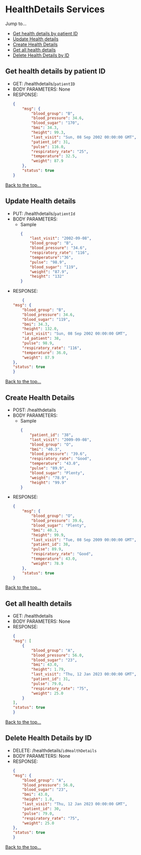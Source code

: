 # HealthDetails Services

Jump to...
- [Get health details by patient ID](#get-health-details-by-patient-id)
- [Update Health details](#update-health-details)
- [Create Health Details](#create-health-details)
- [Get all health details](#get-all-health-details)
- [Delete Health Details by ID](#delete-health-details-by-id)



## Get health details by patient ID
- GET: /healthdetails/`patientID`
- BODY PARAMETERS: None
- RESPONSE:
    ```json
    {
        "msg": {
            "blood_group": "B",
            "blood_pressure": 34.6,
            "blood_sugar": "170",
            "bmi": 34.3,
            "height": 99.3,
            "last_visit": "Sun, 08 Sep 2002 00:00:00 GMT",
            "patient_id": 31,
            "pulse": 116.0,
            "respiratory_rate": "25",
            "temperature": 32.5,
            "weight": 87.9
        },
        "status": true
    }   
    ```
[Back to the top...](#healthdetails-services)

## Update Health details
- PUT: /healthdetails/`patientId`
- BODY PARAMETERS:
    - Sample
        ```json
        {
            "last_visit": "2002-09-08",
            "blood_group": "B",
            "blood_pressure": "34.6",
            "respiratory_rate": "116",
            "temperature":"36",
            "pulse": "98.9",
            "blood_sugar": "119",
            "weight": "87.9",
            "height": "132"
        } 	 
        ```
- RESPONSE:
    ```json
        {
    "msg": {
        "blood_group": "B",
        "blood_pressure": 34.6,
        "blood_sugar": "119",
        "bmi": 34.3,
        "height": 132.0,
        "last_visit": "Sun, 08 Sep 2002 00:00:00 GMT",
        "id_patient": 38,
        "pulse": 98.9,
        "respiratory_rate": "116",
        "temperature": 36.0,
        "weight": 87.9
    },
    "status": true
    }   
    ```
[Back to the top...](#healthdetails-services)

## Create Health Details   
- POST: /healthdetails
- BODY PARAMETERS:
    - Sample
        ```json
        {
            "patient_id": "38",
            "last_visit": "2009-09-08",
            "blood_group": "O",
            "bmi": "40.3",
            "blood_pressure": "39.6",
            "respiratory_rate": "Good",
            "temperature": "43.0",
            "pulse": "89.9",
            "blood_sugar": "Plenty",
            "weight": "78.9",
            "height": "99.9"
        }
        ```
- RESPONSE:
    ```json
    {
        "msg": {
            "blood_group": "O",
            "blood_pressure": 39.6,
            "blood_sugar": "Plenty",
            "bmi": 40.3,
            "height": 99.9,
            "last_visit": "Tue, 08 Sep 2009 00:00:00 GMT",
            "patient_id": 38,
            "pulse": 89.9,
            "respiratory_rate": "Good",
            "temperature": 43.0,
            "weight": 78.9
        },
        "status": true
    }
    ```
[Back to the top...](#healthdetails-services)

## Get all health details
- GET: /healthdetails
- BODY PARAMETERS: None
- RESPONSE:
    ```json
    {
    "msg": [
        {
            "blood_group": "A",
            "blood_pressure": 56.0,
            "blood_sugar": "23",
            "bmi": 43.0,
            "height": 1.79,
            "last_visit": "Thu, 12 Jan 2023 00:00:00 GMT",
            "patient_id": 31,
            "pulse": 79.0,
            "respiratory_rate": "75",
            "weight": 25.0
        }
    ],
    "status": true
    }
    ```
[Back to the top...](#healthdetails-services)

## Delete Health Details by ID 
- DELETE: /healthdetails/`idHealthDetails`  
- BODY PARAMETERS: None   
- RESPONSE:
    ```json
    {
    "msg": {
        "blood_group": "A",
        "blood_pressure": 56.0,
        "blood_sugar": "23",
        "bmi": 43.0,
        "height": 1.8,
        "last_visit": "Thu, 12 Jan 2023 00:00:00 GMT",
        "patient_id": 30,
        "pulse": 79.0,
        "respiratory_rate": "75",
        "weight": 25.0
    },
    "status": true
    }
  ```
[Back to the top...](#healthdetails-services)